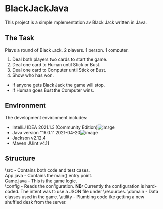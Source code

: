 # BlackJackJava
This project is a simple implementation av Black Jack written in Java.
## The Task
Plays a round of Black Jack. 2 players. 1 person. 1 computer.
1. Deal both players two cards to start the game.
2. Deal one card to Human until Stick or Bust.
3. Deal one card to Computer until Stick or Bust.
4. Show who has won.
- If anyone gets Black Jack the game will stop.
- If Human goes Bust the Computer wins.
## Environment
The development environment includes:
- IntelliJ IDEA 2021.1.3 (Community Edition)![image](https://user-images.githubusercontent.com/4331600/131847351-174b48a0-233e-42c2-bd8a-60bc4e7f4690.png)
- Java version "16.0.1" 2021-04-20![image](https://user-images.githubusercontent.com/4331600/131847293-2d518a56-7a95-49c4-941c-d0db8244f8b7.png)
- Jackson v2.12.4
- Maven JUint v4.11
## Structure
\src - Contains both code and test cases.  
App.java - Contains the main() entry point.  
Game.java - This is the game logic.  
\config - Reads the configuration. **NB:** Currently the configuration is hard-coded. The intent was to use a JSON file under \resources.
\domain - Data classes used in the game.
\utility - Plumbing code like getting a new shuffled desk from the server.

